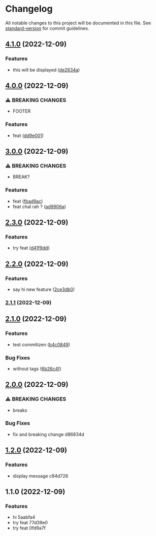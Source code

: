 # Changelog

All notable changes to this project will be documented in this file. See [standard-version](https://github.com/conventional-changelog/standard-version) for commit guidelines.

## [4.1.0](https://github.com/Pranaydeepreddy7017/retry/compare/v4.0.0...v4.1.0) (2022-12-09)


### Features

* this will be displayed ([de2634a](https://github.com/Pranaydeepreddy7017/retry/commit/de2634a48323a841de0f9b71d161a3cf2e046e61))

## [4.0.0](https://github.com/Pranaydeepreddy7017/retry/compare/v3.0.0...v4.0.0) (2022-12-09)


### ⚠ BREAKING CHANGES

* FOOTER

### Features

* feat ([dd9e001](https://github.com/Pranaydeepreddy7017/retry/commit/dd9e0016ed3ddb0cc95a22ee6bd570be468228c9))

## [3.0.0](https://github.com/Pranaydeepreddy7017/retry/compare/v2.3.0...v3.0.0) (2022-12-09)


### ⚠ BREAKING CHANGES

* BREAK?

### Features

* feat ([fbad9ac](https://github.com/Pranaydeepreddy7017/retry/commit/fbad9ac392b654758e1a822aeb2c7b4b107a3196))
* feat chal rah ? ([ad9906a](https://github.com/Pranaydeepreddy7017/retry/commit/ad9906a30e9dd317aea1f56c8035a5a69f83c0e2))

## [2.3.0](https://github.com/Pranaydeepreddy7017/retry/compare/v2.2.0...v2.3.0) (2022-12-09)


### Features

* try feat ([d41f9dd](https://github.com/Pranaydeepreddy7017/retry/commit/d41f9ddd8b16777251184f6f5fe7eb9a9bcf4a39))

## [2.2.0](https://github.com/Pranaydeepreddy7017/retry/compare/v2.1.1...v2.2.0) (2022-12-09)


### Features

* say hi new feature ([2ce3db0](https://github.com/Pranaydeepreddy7017/retry/commit/2ce3db08964d63279496e45d941df07857fa84ae))

### [2.1.1](https://github.com/Pranaydeepreddy7017/retry/compare/v2.1.0...v2.1.1) (2022-12-09)

## [2.1.0](https://github.com/Pranaydeepreddy7017/retry/compare/v2.0.0...v2.1.0) (2022-12-09)


### Features

* test commitizen ([b4c0849](https://github.com/Pranaydeepreddy7017/retry/commit/b4c084999f4d1aa623d198ab2df5db526665d1d8))


### Bug Fixes

* without tags ([6b26c4f](https://github.com/Pranaydeepreddy7017/retry/commit/6b26c4f747a3aab02fbac1cc5c9cf9bd94bf8023))

## [2.0.0](///compare/v1.2.0...v2.0.0) (2022-12-09)


### ⚠ BREAKING CHANGES

* breaks

### Bug Fixes

* fix and breaking change d86834d

## [1.2.0](///compare/v1.1.0...v1.2.0) (2022-12-09)


### Features

* display message c84d726

## 1.1.0 (2022-12-09)


### Features

* hi 5aabfa4
* try feat 77d39e0
* try feat 0fd9a7f
